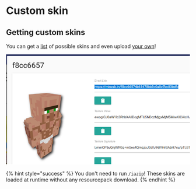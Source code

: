 # Custom skin

## Getting custom skins

You can get a [list](https://mineskin.org/gallery) of possible skins and even upload [your own](https://mineskin.org/)!

![](<../../../.gitbook/assets/image (4).png>)

{% hint style="success" %}
You don't need to run `/iazip`! These skins are loaded at runtime without any resourcepack download.
{% endhint %}
